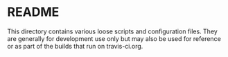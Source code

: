 README
======
This directory contains various loose scripts and configuration 
files.  They are generally for development use only but may 
also be used for reference or as part of the builds that
run on travis-ci.org.
